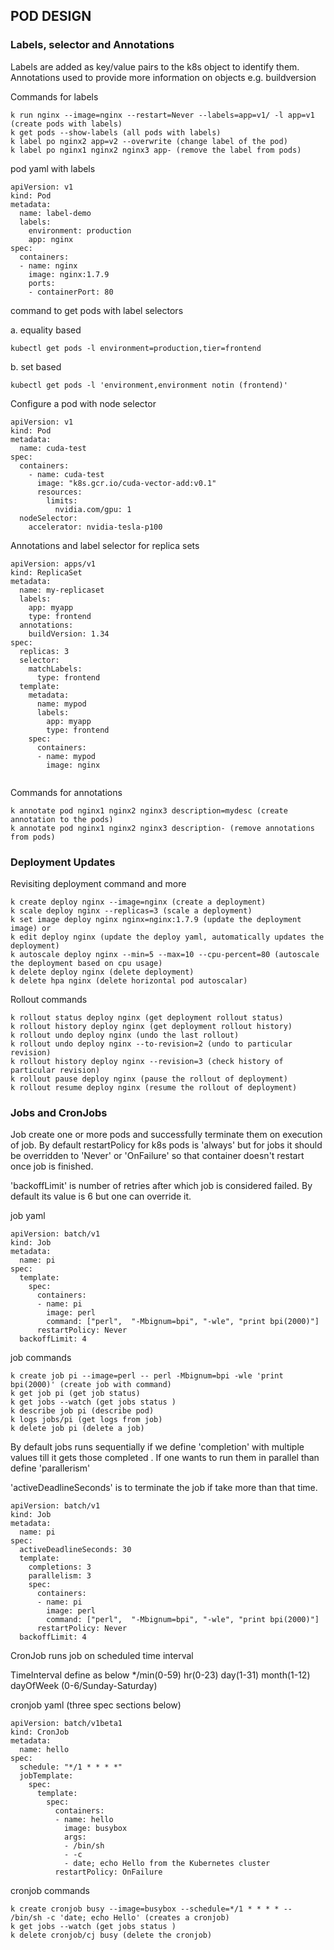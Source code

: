 ## POD DESIGN

### Labels, selector and Annotations

Labels are added as key/value pairs to the k8s object to identify them. 
Annotations used to provide more information on objects e.g. buildversion

Commands for labels
```
k run nginx --image=nginx --restart=Never --labels=app=v1/ -l app=v1 (create pods with labels)
k get pods --show-labels (all pods with labels)
k label po nginx2 app=v2 --overwrite (change label of the pod)
k label po nginx1 nginx2 nginx3 app- (remove the label from pods)
```

pod yaml with labels
```
apiVersion: v1
kind: Pod
metadata:
  name: label-demo
  labels:
    environment: production
    app: nginx
spec:
  containers:
  - name: nginx
    image: nginx:1.7.9
    ports:
    - containerPort: 80
```
command to get pods with label selectors

a. equality based 
```
kubectl get pods -l environment=production,tier=frontend
```
b. set based

```
kubectl get pods -l 'environment,environment notin (frontend)'
```

Configure a pod with node selector
```
apiVersion: v1
kind: Pod
metadata:
  name: cuda-test
spec:
  containers:
    - name: cuda-test
      image: "k8s.gcr.io/cuda-vector-add:v0.1"
      resources:
        limits:
          nvidia.com/gpu: 1
  nodeSelector:
    accelerator: nvidia-tesla-p100
```

Annotations and label selector for replica sets 

```
apiVersion: apps/v1
kind: ReplicaSet
metadata:
  name: my-replicaset
  labels:
    app: myapp
    type: frontend
  annotations:
    buildVersion: 1.34
spec:
  replicas: 3
  selector:
    matchLabels:
      type: frontend
  template:
    metadata:
      name: mypod
      labels:
        app: myapp
        type: frontend
    spec:
      containers:
      - name: mypod
        image: nginx
    
```
Commands for annotations
```
k annotate pod nginx1 nginx2 nginx3 description=mydesc (create annotation to the pods)
k annotate pod nginx1 nginx2 nginx3 description- (remove annotations from pods)
```

### Deployment Updates

Revisiting deployment command and more
```
k create deploy nginx --image=nginx (create a deployment)
k scale deploy nginx --replicas=3 (scale a deployment)
k set image deploy nginx nginx=nginx:1.7.9 (update the deployment image) or
k edit deploy nginx (update the deploy yaml, automatically updates the deployment)
k autoscale deploy nginx --min=5 --max=10 --cpu-percent=80 (autoscale the deployment based on cpu usage)
k delete deploy nginx (delete deployment)
k delete hpa nginx (delete horizontal pod autoscalar)
```

Rollout commands
```
k rollout status deploy nginx (get deployment rollout status)
k rollout history deploy nginx (get deployment rollout history)
k rollout undo deploy nginx (undo the last rollout)
k rollout undo deploy nginx --to-revision=2 (undo to particular revision)
k rollout history deploy nginx --revision=3 (check history of particular revision)
k rollout pause deploy nginx (pause the rollout of deployment)
k rollout resume deploy nginx (resume the rollout of deployment)

```
### Jobs and CronJobs

Job create one or more pods and successfully terminate them on execution of job.
By default restartPolicy for k8s pods is 'always' but for jobs it should be overridden to 'Never' or 'OnFailure' so that container doesn't restart once job is finished.

'backoffLimit' is number of retries after which job is considered failed. By default its value is 6 but one can override it.

job yaml

```
apiVersion: batch/v1
kind: Job
metadata:
  name: pi
spec:
  template:
    spec:
      containers:
      - name: pi
        image: perl
        command: ["perl",  "-Mbignum=bpi", "-wle", "print bpi(2000)"]
      restartPolicy: Never
  backoffLimit: 4
```

job commands

```
k create job pi --image=perl -- perl -Mbignum=bpi -wle 'print bpi(2000)' (create job with command)
k get job pi (get job status)
k get jobs --watch (get jobs status )
k describe job pi (describe pod)
k logs jobs/pi (get logs from job)
k delete job pi (delete a job)
```

By default jobs runs sequentially if we define 'completion' with multiple values till it gets those completed . If one wants to run them in parallel than define 'parallerism'

'activeDeadlineSeconds' is to terminate the job if take more than that time.

```
apiVersion: batch/v1
kind: Job
metadata:
  name: pi
spec:
  activeDeadlineSeconds: 30
  template:
    completions: 3
    parallelism: 3
    spec:
      containers:
      - name: pi
        image: perl
        command: ["perl",  "-Mbignum=bpi", "-wle", "print bpi(2000)"]
      restartPolicy: Never
  backoffLimit: 4
```

CronJob runs job on scheduled time interval

TimeInterval define as below
*/min(0-59) hr(0-23) day(1-31) month(1-12) dayOfWeek (0-6/Sunday-Saturday) 

cronjob yaml (three spec sections below)
```
apiVersion: batch/v1beta1
kind: CronJob
metadata:
  name: hello
spec:
  schedule: "*/1 * * * *"
  jobTemplate:
    spec:
      template:
        spec:
          containers:
          - name: hello
            image: busybox
            args:
            - /bin/sh
            - -c
            - date; echo Hello from the Kubernetes cluster
          restartPolicy: OnFailure
```
cronjob commands
```
k create cronjob busy --image=busybox --schedule=*/1 * * * * -- /bin/sh -c 'date; echo Hello' (creates a cronjob)
k get jobs --watch (get jobs status )
k delete cronjob/cj busy (delete the cronjob)
```
